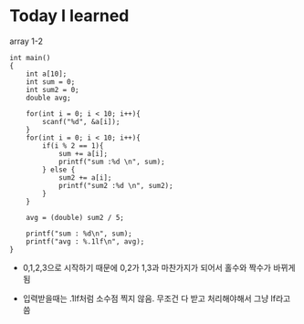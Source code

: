 # Today I learned
array 1-2

```
int main()
{
    int a[10];
    int sum = 0;
    int sum2 = 0;
    double avg;

    for(int i = 0; i < 10; i++){
        scanf("%d", &a[i]);
    }
    for(int i = 0; i < 10; i++){
        if(i % 2 == 1){
            sum += a[i];
            printf("sum :%d \n", sum);
        } else {
            sum2 += a[i];
            printf("sum2 :%d \n", sum2);
        }
    }

    avg = (double) sum2 / 5;

    printf("sum : %d\n", sum);
    printf("avg : %.1lf\n", avg);
}
```

- 0,1,2,3으로 시작하기 때문에 0,2가 1,3과 마찬가지가 되어서 홀수와 짝수가 바뀌게 됨<br>

- 입력받을때는 .1lf처럼 소수점 찍지 않음. 무조건 다 받고 처리해야해서 그냥 lf라고 씀 
